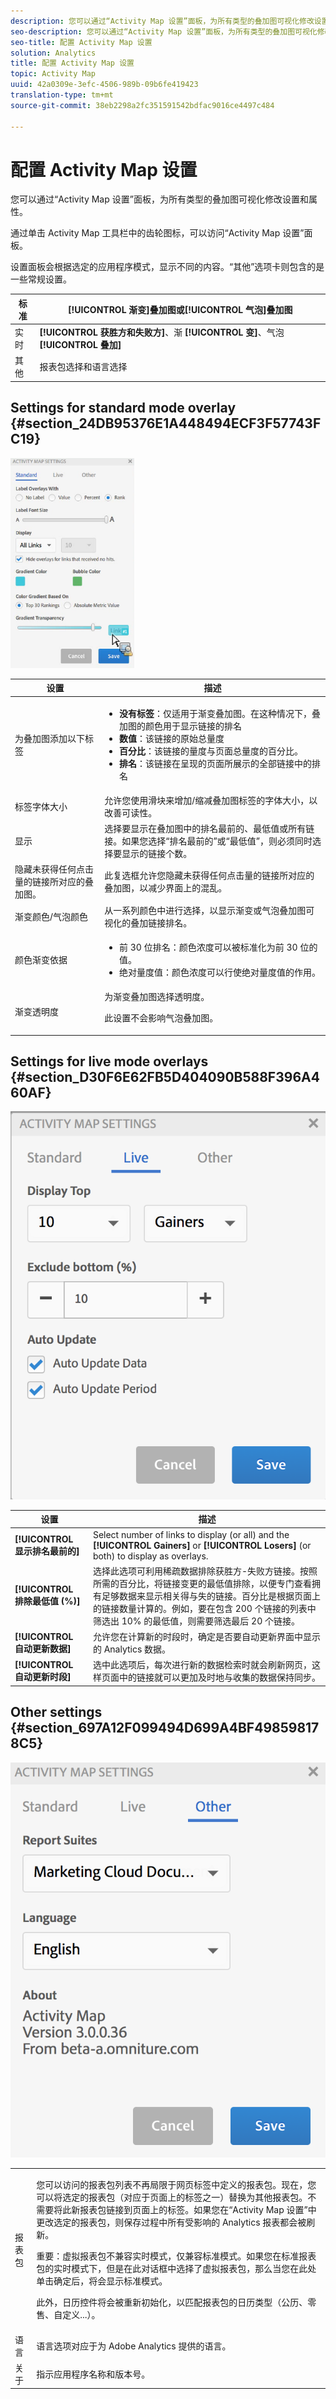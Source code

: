 ```yaml
---
description: 您可以通过“Activity Map 设置”面板，为所有类型的叠加图可视化修改设置和属性。
seo-description: 您可以通过“Activity Map 设置”面板，为所有类型的叠加图可视化修改设置和属性。
seo-title: 配置 Activity Map 设置
solution: Analytics
title: 配置 Activity Map 设置
topic: Activity Map
uuid: 42a0309e-3efc-4506-989b-09b6fe419423
translation-type: tm+mt
source-git-commit: 38eb2298a2fc351591542bdfac9016ce4497c484

---
```



# 配置 Activity Map 设置

您可以通过“Activity Map 设置”面板，为所有类型的叠加图可视化修改设置和属性。

通过单击 Activity Map 工具栏中的齿轮图标，可以访问“Activity Map 设置”面板。

设置面板会根据选定的应用程序模式，显示不同的内容。“其他”选项卡则包含的是一些常规设置。

| 标准 | **[!UICONTROL 渐变]**&#x200B;叠加图或&#x200B;**[!UICONTROL 气泡]叠加图** |
|---|---|
| 实时 | **[!UICONTROL 获胜方和失败方]**、渐 **[!UICONTROL 变]**、气泡 **[!UICONTROL 叠加]** |
| 其他 | 报表包选择和语言选择 |

## Settings for standard mode overlay {#section_24DB95376E1A448494ECF3F57743FC19}

![](assets/settings_standard.png)

<table id="table_0244107DE6D142F2A1DA4882E0ED9826"> 
 <thead> 
  <tr> 
   <th colname="col2" class="entry"> 设置 </th> 
   <th colname="col3" class="entry"> 描述 </th> 
  </tr> 
 </thead>
 <tbody> 
  <tr> 
   <td colname="col2"> <span class="uicontrol"> 为叠加图添加以下标签</span> </td> 
   <td colname="col3"> 
    <ul id="ul_13AD02789F2D4904A35215A8FA230F3E"> 
     <li id="li_8DB71636D2074C69B0D94D3FB0CAFE28"> <b>没有标签</b>：仅适用于渐变叠加图。在这种情况下，叠加图的颜色用于显示链接的排名 </li> 
     <li id="li_39C98D7EA9514C1D8731B9D21C0E73A6"> <b>数值</b>：该链接的原始总量度 </li> 
     <li id="li_A5F583E45BCD4F2399398F9DCC7FE382"> <b>百分比</b>：该链接的量度与页面总量度的百分比。 </li> 
     <li id="li_E4BF7D3B863E4B6C8E737CF29ADA9D67"> <b>排名</b>：该链接在呈现的页面所展示的全部链接中的排名 </li> 
    </ul> </td> 
  </tr> 
  <tr> 
   <td colname="col2"> <span class="uicontrol"> 标签字体大小</span> </td> 
   <td colname="col3"> 允许您使用滑块来增加/缩减叠加图标签的字体大小，以改善可读性。 </td> 
  </tr> 
  <tr> 
   <td colname="col2"> <span class="uicontrol"> 显示</span> </td> 
   <td colname="col3">选择要显示在叠加图中的<span class="uicontrol">排名最前的</span>、<span class="uicontrol">最低值</span>或<span class="uicontrol">所有链接</span>。如果您选择“排名最前的”或“最低值”，则必须同时选择要显示的链接个数。 </td> 
  </tr> 
  <tr> 
   <td colname="col2"> <span class="uicontrol">隐藏未获得任何点击量的链接所对应的叠加图。</span> </td> 
   <td colname="col3"> 此复选框允许您隐藏未获得任何点击量的链接所对应的叠加图，以减少界面上的混乱。 </td> 
  </tr> 
  <tr> 
   <td colname="col2"> <span class="uicontrol"> 渐变颜色/气泡颜色</span> </td> 
   <td colname="col3">从一系列颜色中进行选择，以显示<span class="uicontrol">渐变</span>或<span class="uicontrol">气泡</span>叠加图可视化的叠加链接排名。 </td> 
  </tr> 
  <tr> 
   <td colname="col2"> <span class="uicontrol"> 颜色渐变依据</span> </td> 
   <td colname="col3"> 
    <ul id="ul_1B5C2A44A9EB465D8B8E9AD91AF79D69"> 
     <li id="li_C983CB68B90B492BB0774254292B5961"> <span class="uicontrol">前 30 位排名</span>：颜色浓度可以被标准化为前 30 位的值。 </li> 
     <li id="li_1E83431C8C734AB0BC82B5A66AED1189"> <span class="uicontrol">绝对量度值</span>：颜色浓度可以行使绝对量度值的作用。 </li> 
    </ul> </td> 
  </tr> 
  <tr> 
   <td colname="col2"> <span class="uicontrol"> 渐变透明度</span> </td> 
   <td colname="col3">为渐变叠加图选择透明度。 <p>此设置不会影响气泡叠加图。 </p> </td> 
  </tr> 
 </tbody> 
</table>

## Settings for live mode overlays {#section_D30F6E62FB5D404090B588F396A460AF}

![](assets/settings_live.png)

| 设置 | 描述 |
|---|---|
| **[!UICONTROL 显示排名最前的]** | Select number of links to display (or all) and the **[!UICONTROL Gainers]** or **[!UICONTROL Losers]** (or both) to display as overlays. |
| **[!UICONTROL 排除最低值 (%)]** | 选择此选项可利用稀疏数据排除获胜方-失败方链接。按照所需的百分比，将链接变更的最低值排除，以便专门查看拥有足够数据来显示相关得与失的链接。百分比是根据页面上的链接数量计算的。例如，要在包含 200 个链接的列表中筛选出 10% 的最低值，则需要筛选最后 20 个链接。 |
| **[!UICONTROL 自动更新数据]** | 允许您在计算新的时段时，确定是否要自动更新界面中显示的 Analytics 数据。 |
| **[!UICONTROL 自动更新时段]** | 选中此选项后，每次进行新的数据检索时就会刷新网页，这样页面中的链接就可以更加及时地与收集的数据保持同步。 |

## Other settings {#section_697A12F099494D699A4BF498598178C5}

![](assets/settings_other.png)

<table id="table_0F560236F8844FA0928CBB9C50D5ABEF"> 
 <tbody> 
  <tr> 
   <td colname="col1"> 报表包 </td> 
   <td colname="col2"> <p>您可以访问的报表包列表不再局限于网页标签中定义的报表包。现在，您可以将选定的报表包（对应于页面上的标签之一）替换为其他报表包。不需要将此新报表包链接到页面上的标签。如果您在“Activity Map 设置”中更改选定的报表包，则<span class="uicontrol">保存</span>过程中所有受影响的 Analytics 报表都会被刷新。 </p> <p> <p>重要：虚拟报表包不兼容实时模式，仅兼容标准模式。如果您在标准报表包的实时模式下，但是在此对话框中选择了虚拟报表包，那么当您在此处单击<span class="uicontrol">确定</span>后，将会显示标准模式。 </p> </p> <p>此外，日历控件将会被重新初始化，以匹配报表包的日历类型（公历、零售、自定义...）。 </p> </td> 
  </tr> 
  <tr> 
   <td colname="col1"> 语言 </td> 
   <td colname="col2"> 语言选项对应于为 Adobe Analytics 提供的语言。 </td> 
  </tr> 
  <tr> 
   <td colname="col1"> 关于 </td> 
   <td colname="col2"> 指示应用程序名称和版本号。 </td> 
  </tr> 
 </tbody> 
</table>

